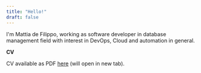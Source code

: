 ```yaml
---
title: "Hello!"
draft: false
---
```

I'm Mattia de Filippo, working as software developer in database management field with interest in DevOps, Cloud and automation in general.


**CV**

CV available as PDF [here](https://defilippomattia.com/cv.pdf) (will open in new tab).


